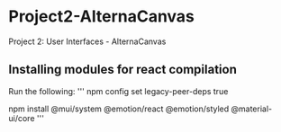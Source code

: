 # Project2-AlternaCanvas

Project 2: User Interfaces - AlternaCanvas

## Installing modules for react compilation

Run the following:
'''
npm config set legacy-peer-deps true

npm install @mui/system @emotion/react @emotion/styled @material-ui/core
'''
